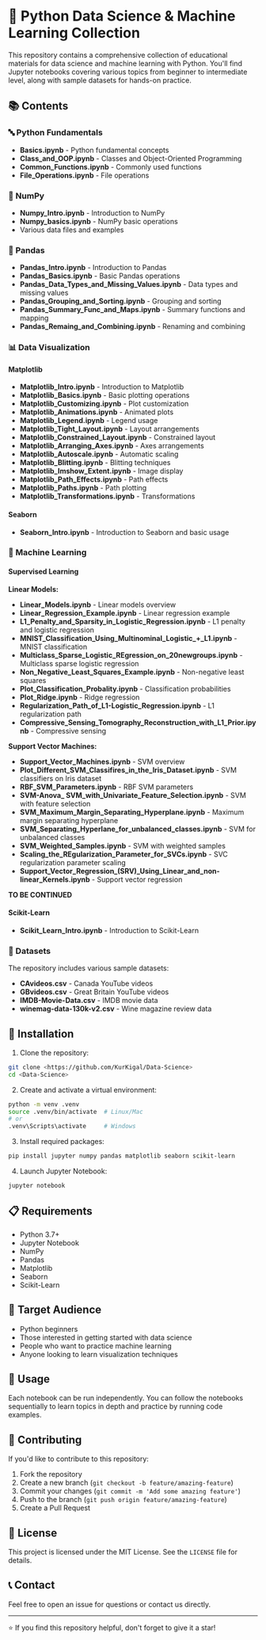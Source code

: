 # 🐍 Python Data Science & Machine Learning Collection

This repository contains a comprehensive collection of educational materials for data science and machine learning with Python. You'll find Jupyter notebooks covering various topics from beginner to intermediate level, along with sample datasets for hands-on practice.

## 📚 Contents

### 🔤 Python Fundamentals
- **Basics.ipynb** - Python fundamental concepts
- **Class_and_OOP.ipynb** - Classes and Object-Oriented Programming
- **Common_Functions.ipynb** - Commonly used functions
- **File_Operations.ipynb** - File operations

### 🔢 NumPy
- **Numpy_Intro.ipynb** - Introduction to NumPy
- **Numpy_basics.ipynb** - NumPy basic operations
- Various data files and examples

### 🐼 Pandas
- **Pandas_Intro.ipynb** - Introduction to Pandas
- **Pandas_Basics.ipynb** - Basic Pandas operations
- **Pandas_Data_Types_and_Missing_Values.ipynb** - Data types and missing values
- **Pandas_Grouping_and_Sorting.ipynb** - Grouping and sorting
- **Pandas_Summary_Func_and_Maps.ipynb** - Summary functions and mapping
- **Pandas_Remaing_and_Combining.ipynb** - Renaming and combining

### 📊 Data Visualization

#### Matplotlib
- **Matplotlib_Intro.ipynb** - Introduction to Matplotlib
- **Matplotlib_Basics.ipynb** - Basic plotting operations
- **Matplotlib_Customizing.ipynb** - Plot customization
- **Matplotlib_Animations.ipynb** - Animated plots
- **Matplotlib_Legend.ipynb** - Legend usage
- **Matplotlib_Tight_Layout.ipynb** - Layout arrangements
- **Matplotlib_Constrained_Layout.ipynb** - Constrained layout
- **Matplotlib_Arranging_Axes.ipynb** - Axes arrangements
- **Matplotlib_Autoscale.ipynb** - Automatic scaling
- **Matplotlib_Blitting.ipynb** - Blitting techniques
- **Matplotlib_Imshow_Extent.ipynb** - Image display
- **Matplotlib_Path_Effects.ipynb** - Path effects
- **Matplotlib_Paths.ipynb** - Path plotting
- **Matplotlib_Transformations.ipynb** - Transformations

#### Seaborn
- **Seaborn_Intro.ipynb** - Introduction to Seaborn and basic usage

### 🤖 Machine Learning

#### Supervised Learning
**Linear Models:**
- **Linear_Models.ipynb** - Linear models overview
- **Linear_Regression_Example.ipynb** - Linear regression example
- **L1_Penalty_and_Sparsity_in_Logistic_Regression.ipynb** - L1 penalty and logistic regression
- **MNIST_Classification_Using_Multinominal_Logistic_+_L1.ipynb** - MNIST classification
- **Multiclass_Sparse_Logistic_REgression_on_20newgroups.ipynb** - Multiclass sparse logistic regression
- **Non_Negative_Least_Squares_Example.ipynb** - Non-negative least squares
- **Plot_Classification_Probality.ipynb** - Classification probabilities
- **Plot_Ridge.ipynb** - Ridge regression
- **Regularization_Path_of_L1-Logistic_Regression.ipynb** - L1 regularization path
- **Compressive_Sensing_Tomography_Reconstruction_with_L1_Prior.ipynb** - Compressive sensing

**Support Vector Machines:**
- **Support_Vector_Machines.ipynb** - SVM overview
- **Plot_Different_SVM_Classifires_in_the_Iris_Dataset.ipynb** - SVM classifiers on Iris dataset
- **RBF_SVM_Parameters.ipynb** - RBF SVM parameters
- **SVM-Anova_ SVM_with_Univariate_Feature_Selection.ipynb** - SVM with feature selection
- **SVM_Maximum_Margin_Separating_Hyperplane.ipynb** - Maximum margin separating hyperplane
- **SVM_Separating_Hyperlane_for_unbalanced_classes.ipynb** - SVM for unbalanced classes
- **SVM_Weighted_Samples.ipynb** - SVM with weighted samples
- **Scaling_the_REgularization_Parameter_for_SVCs.ipynb** - SVC regularization parameter scaling
- **Support_Vector_Regression_(SRV)_Using_Linear_and_non-linear_Kernels.ipynb** - Support vector regression

**TO BE CONTINUED**

#### Scikit-Learn
- **Scikit_Learn_Intro.ipynb** - Introduction to Scikit-Learn

### 📁 Datasets
The repository includes various sample datasets:
- **CAvideos.csv** - Canada YouTube videos
- **GBvideos.csv** - Great Britain YouTube videos  
- **IMDB-Movie-Data.csv** - IMDB movie data
- **winemag-data-130k-v2.csv** - Wine magazine review data

## 🚀 Installation

1. Clone the repository:
```bash
git clone <https://github.com/KurKigal/Data-Science>
cd <Data-Science>
```

2. Create and activate a virtual environment:
```bash
python -m venv .venv
source .venv/bin/activate  # Linux/Mac
# or
.venv\Scripts\activate     # Windows
```

3. Install required packages:
```bash
pip install jupyter numpy pandas matplotlib seaborn scikit-learn
```

4. Launch Jupyter Notebook:
```bash
jupyter notebook
```

## 📋 Requirements

- Python 3.7+
- Jupyter Notebook
- NumPy
- Pandas
- Matplotlib
- Seaborn
- Scikit-Learn

## 🎯 Target Audience

- Python beginners
- Those interested in getting started with data science
- People who want to practice machine learning
- Anyone looking to learn visualization techniques

## 📖 Usage

Each notebook can be run independently. You can follow the notebooks sequentially to learn topics in depth and practice by running code examples.

## 🤝 Contributing

If you'd like to contribute to this repository:

1. Fork the repository
2. Create a new branch (`git checkout -b feature/amazing-feature`)
3. Commit your changes (`git commit -m 'Add some amazing feature'`)
4. Push to the branch (`git push origin feature/amazing-feature`)
5. Create a Pull Request

## 📄 License

This project is licensed under the MIT License. See the `LICENSE` file for details.

## 📞 Contact

Feel free to open an issue for questions or contact us directly.

---

⭐ If you find this repository helpful, don't forget to give it a star!
